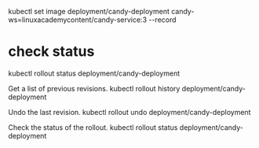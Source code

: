 kubectl set image deployment/candy-deployment candy-ws=linuxacademycontent/candy-service:3 --record

# check status 
kubectl rollout status deployment/candy-deployment

Get a list of previous revisions.
kubectl rollout history deployment/candy-deployment

Undo the last revision.
kubectl rollout undo deployment/candy-deployment

Check the status of the rollout.
kubectl rollout status deployment/candy-deployment